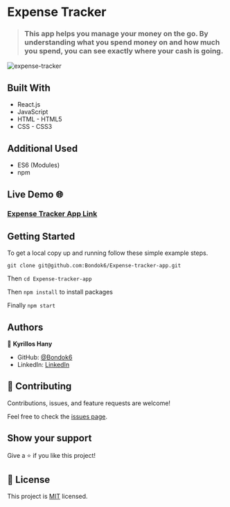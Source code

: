 # Expense Tracker

> ### This app helps you manage your money on the go. By understanding what you spend money on and how much you spend, you can see exactly where your cash is going.

![expense-tracker](https://user-images.githubusercontent.com/45231276/155891130-92f217b8-e0b8-4c9a-93f5-8ad3b0bcc7cf.png)

<!-- https://user-images.githubusercontent.com/45231276/154448412-d613e5b1-459b-4c5c-a5ad-7c5a174e1781.mp4 -->


## Built With

- React.js
- JavaScript
- HTML - HTML5
- CSS - CSS3

## Additional Used

- ES6 (Modules)
- npm

## Live Demo 🌐

### [Expense Tracker App Link](http://Bondok6.github.io/Expense-tracker-app/)

## Getting Started

To get a local copy up and running follow these simple example steps.

`git clone git@github.com:Bondok6/Expense-tracker-app.git`

Then `cd Expense-tracker-app`

Then `npm install` to install packages

Finally `npm start`

## Authors

👤 **Kyrillos Hany**

- GitHub: [@Bondok6](https://github.com/Bondok6)
- LinkedIn: [LinkedIn](https://www.linkedin.com/in/kyrillos-hany/)

## 🤝 Contributing

Contributions, issues, and feature requests are welcome!

Feel free to check the [issues page](../../issues/).

## Show your support

Give a ⭐️ if you like this project!

## 📝 License

This project is [MIT](./MIT.md) licensed.
